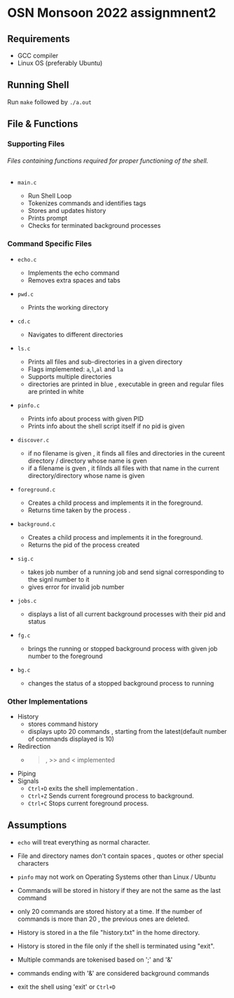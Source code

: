 # OSN Monsoon 2022 assignmnent2


## Requirements

- GCC compiler
- Linux OS (preferably Ubuntu)

## Running Shell

 Run `make` followed by `./a.out`

## File & Functions


### Supporting Files

###### Files containing functions required for proper functioning of the shell.

- `main.c`

  - Run Shell Loop
  - Tokenizes commands and identifies tags
  - Stores and updates history
  - Prints prompt
  - Checks for terminated background processes

### Command Specific Files


- `echo.c`
  - Implements the echo command
  - Removes extra spaces and tabs

- `pwd.c`
  - Prints the working directory

- `cd.c`
  - Navigates to different directories

- `ls.c`
  - Prints all files and sub-directories in a given directory
  - Flags implemented: `a`,`l`,`al` and `la`
  - Supports multiple directories
  - directories are printed in blue , executable in green and regular files are printed in white

- `pinfo.c`
  - Prints info about process with given PID
  - Prints info about the shell script itself if no pid is given

- `discover.c`
  - if no filename is given , it finds all files and directories in the cureent directory / directory whose name is gven
  - if a filename is gven , it filnds all files with that name in the current directory/directory whose name is given

- `foreground.c`
  - Creates a child process and implements it in the foreground.
  - Returns time taken by the process .

- `background.c`
  - Creates a child process and implements it in the foreground.
  - Returns the pid of the process created
- `sig.c`
  - takes job number of a running job and send signal corresponding to the signl number to it
  - gives error for invalid job number

- `jobs.c`
  - displays a list of all current background processes with their pid and status

- `fg.c`
  - brings the running or stopped background process with given job number to the foreground

- `bg.c`
  - changes the status of a stopped background process to running


### Other Implementations
- History
  - stores command history
  - displays upto 20 commands , starting from the latest(default number of commands displayed is 10)
- Redirection
  - > , >> and  <  implemented
- Piping
- Signals
  - `Ctrl+D` exits the shell implementation .
  - `Ctrl+Z` Sends current foreground process to background.
  - `Ctrl+C` Stops current foreground process.

## Assumptions


- `echo` will treat everything as normal character.

- File and directory names don't contain spaces , quotes or other special characters

- `pinfo` may not work on Operating Systems other than Linux / Ubuntu

- Commands will be stored in history if they are not the same as the last command

- only 20 commands are stored history at a time. If the number of commands is more than 20 , the previous ones are deleted.

- History is stored in a the file "history.txt" in the home directory.

- History is stored in the file only if the shell is terminated using "exit".

- Multiple commands are tokenised  based on ';' and '&'

- commands ending with '&' are considered background commands
- exit the shell using 'exit' or `Ctrl+D`
